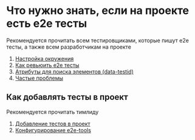 # Что нужно знать, если на проекте есть e2e тесты

Рекомендуется прочитать всем тестировщиками, которые пишут e2e тесты, а также всем разработчикам на проекте

1. [Настройка окружения](./ENVIRONMENT_SETUP.md)
1. [Как ревьюить e2e тесты](./REVIEW.md)
1. [Атрибуты для поиска элементов (data-testid)](./DATA_TESTID.md)
1. [Частые проблемы](./TROUBLESHOOTING.md)

## Как добавлять тесты в проект

Рекомендуется прочитать тимлиду

1. [Добавление тестов в проект](./SETUP.md)
1. [Конфигурирование e2e-tools](./CONFIGURATION.md)
